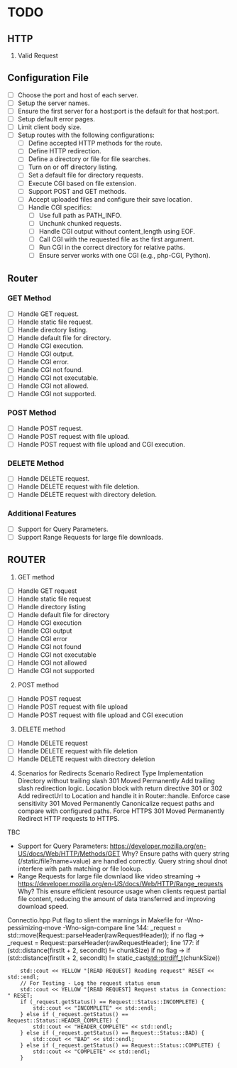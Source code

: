 # TODO

## HTTP

1. Valid Request


## Configuration File

- [ ] Choose the port and host of each server.
- [ ] Setup the server names.
- [ ] Ensure the first server for a host:port is the default for that host:port.
- [ ] Setup default error pages.
- [ ] Limit client body size.
- [ ] Setup routes with the following configurations:
  - [ ] Define accepted HTTP methods for the route.
  - [ ] Define HTTP redirection.
  - [ ] Define a directory or file for file searches.
  - [ ] Turn on or off directory listing.
  - [ ] Set a default file for directory requests.
  - [ ] Execute CGI based on file extension.
  - [ ] Support POST and GET methods.
  - [ ] Accept uploaded files and configure their save location.
  - [ ] Handle CGI specifics:
    - [ ] Use full path as PATH_INFO.
    - [ ] Unchunk chunked requests.
    - [ ] Handle CGI output without content_length using EOF.
    - [ ] Call CGI with the requested file as the first argument.
    - [ ] Run CGI in the correct directory for relative paths.
    - [ ] Ensure server works with one CGI (e.g., php-CGI, Python).

## Router

### GET Method

- [ ] Handle GET request.
- [ ] Handle static file request.
- [ ] Handle directory listing.
- [ ] Handle default file for directory.
- [ ] Handle CGI execution.
- [ ] Handle CGI output.
- [ ] Handle CGI error.
- [ ] Handle CGI not found.
- [ ] Handle CGI not executable.
- [ ] Handle CGI not allowed.
- [ ] Handle CGI not supported.

### POST Method

- [ ] Handle POST request.
- [ ] Handle POST request with file upload.
- [ ] Handle POST request with file upload and CGI execution.

### DELETE Method

- [ ] Handle DELETE request.
- [ ] Handle DELETE request with file deletion.
- [ ] Handle DELETE request with directory deletion.

### Additional Features

- [ ] Support for Query Parameters.
- [ ] Support Range Requests for large file downloads.

## ROUTER

1. GET method
- [ ] Handle GET request
- [ ] Handle static file request
- [ ] Handle directory listing
- [ ] Handle default file for directory
- [ ] Handle CGI execution
- [ ] Handle CGI output
- [ ] Handle CGI error
- [ ] Handle CGI not found
- [ ] Handle CGI not executable
- [ ] Handle CGI not allowed
- [ ] Handle CGI not supported

2. POST method
- [ ] Handle POST request
- [ ] Handle POST request with file upload
- [ ] Handle POST request with file upload and CGI execution

3. DELETE method
- [ ] Handle DELETE request
- [ ] Handle DELETE request with file deletion
- [ ] Handle DELETE request with directory deletion

4. Scenarios for Redirects
Scenario	                        Redirect              Type	Implementation
Directory without trailing slash	301 Moved Permanently	Add trailing slash redirection logic.
Location block with return directive	301 or 302	Add redirectUrl to Location and handle it in Router::handle.
Enforce case sensitivity	301 Moved Permanently	Canonicalize request paths and compare with configured paths.
Force HTTPS	301 Moved Permanently	Redirect HTTP requests to HTTPS.


TBC
- Support for Query Parameters: https://developer.mozilla.org/en-US/docs/Web/HTTP/Methods/GET
Why? Ensure paths with query string (/static/file?name=value) are handled correctly. Query string shoul dnot interfere with path matching or file lookup.
- Range Requests for large file downlaod like video streaming -> https://developer.mozilla.org/en-US/docs/Web/HTTP/Range_requests
Why? This ensure efficient resource usage when clients request partial file content, reducing the amount of data transferred and improving download speed.

Connectio.hpp
Put flag to slient the warnings in Makefile for  -Wno-pessimizing-move -Wno-sign-compare
line 144: _request = std::move(Request::parseHeader(rawRequestHeader));
if no flag -> _request = Request::parseHeader(rawRequestHeader);
line 177: if (std::distance(firstIt + 2, secondIt) != chunkSize)
if no flag -> if (std::distance(firstIt + 2, secondIt) != static_cast<std::ptrdiff_t>(chunkSize))


		std::cout << YELLOW "[READ REQUEST] Reading request" RESET << std::endl;
		// For Testing - Log the request status enum
		std::cout << YELLOW "[READ REQUEST] Request status in Connection: " RESET;
		if (_request.getStatus() == Request::Status::INCOMPLETE) {
			std::cout << "INCOMPLETE" << std::endl;
		} else if (_request.getStatus() == Request::Status::HEADER_COMPLETE) {
			std::cout << "HEADER_COMPLETE" << std::endl;
		} else if (_request.getStatus() == Request::Status::BAD) {
			std::cout << "BAD" << std::endl;
		} else if (_request.getStatus() == Request::Status::COMPLETE) {
			std::cout << "COMPLETE" << std::endl;
		}